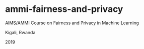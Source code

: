 # ammi-fairness-and-privacy
AIMS/AMMI Course on Fairness and Privacy in Machine Learning

Kigali, Rwanda

2019
